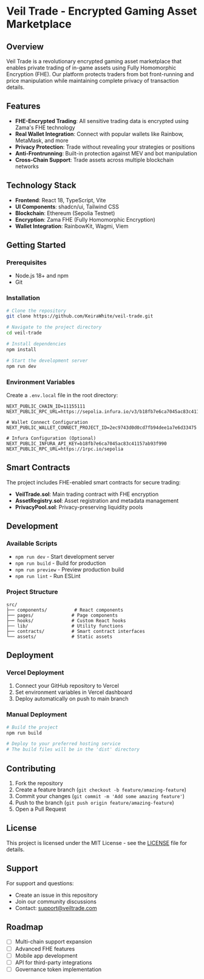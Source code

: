 # Veil Trade - Encrypted Gaming Asset Marketplace

## Overview

Veil Trade is a revolutionary encrypted gaming asset marketplace that enables private trading of in-game assets using Fully Homomorphic Encryption (FHE). Our platform protects traders from bot front-running and price manipulation while maintaining complete privacy of transaction details.

## Features

- **FHE-Encrypted Trading**: All sensitive trading data is encrypted using Zama's FHE technology
- **Real Wallet Integration**: Connect with popular wallets like Rainbow, MetaMask, and more
- **Privacy Protection**: Trade without revealing your strategies or positions
- **Anti-Frontrunning**: Built-in protection against MEV and bot manipulation
- **Cross-Chain Support**: Trade assets across multiple blockchain networks

## Technology Stack

- **Frontend**: React 18, TypeScript, Vite
- **UI Components**: shadcn/ui, Tailwind CSS
- **Blockchain**: Ethereum (Sepolia Testnet)
- **Encryption**: Zama FHE (Fully Homomorphic Encryption)
- **Wallet Integration**: RainbowKit, Wagmi, Viem

## Getting Started

### Prerequisites

- Node.js 18+ and npm
- Git

### Installation

```bash
# Clone the repository
git clone https://github.com/KeiraWhite/veil-trade.git

# Navigate to the project directory
cd veil-trade

# Install dependencies
npm install

# Start the development server
npm run dev
```

### Environment Variables

Create a `.env.local` file in the root directory:

```env
NEXT_PUBLIC_CHAIN_ID=11155111
NEXT_PUBLIC_RPC_URL=https://sepolia.infura.io/v3/b18fb7e6ca7045ac83c41157ab93f990

# Wallet Connect Configuration
NEXT_PUBLIC_WALLET_CONNECT_PROJECT_ID=2ec9743d0d0cd7fb94dee1a7e6d33475

# Infura Configuration (Optional)
NEXT_PUBLIC_INFURA_API_KEY=b18fb7e6ca7045ac83c41157ab93f990
NEXT_PUBLIC_RPC_URL=https://1rpc.io/sepolia
```

## Smart Contracts

The project includes FHE-enabled smart contracts for secure trading:

- **VeilTrade.sol**: Main trading contract with FHE encryption
- **AssetRegistry.sol**: Asset registration and metadata management
- **PrivacyPool.sol**: Privacy-preserving liquidity pools

## Development

### Available Scripts

- `npm run dev` - Start development server
- `npm run build` - Build for production
- `npm run preview` - Preview production build
- `npm run lint` - Run ESLint

### Project Structure

```
src/
├── components/          # React components
├── pages/              # Page components
├── hooks/              # Custom React hooks
├── lib/                # Utility functions
├── contracts/          # Smart contract interfaces
└── assets/             # Static assets
```

## Deployment

### Vercel Deployment

1. Connect your GitHub repository to Vercel
2. Set environment variables in Vercel dashboard
3. Deploy automatically on push to main branch

### Manual Deployment

```bash
# Build the project
npm run build

# Deploy to your preferred hosting service
# The build files will be in the 'dist' directory
```

## Contributing

1. Fork the repository
2. Create a feature branch (`git checkout -b feature/amazing-feature`)
3. Commit your changes (`git commit -m 'Add some amazing feature'`)
4. Push to the branch (`git push origin feature/amazing-feature`)
5. Open a Pull Request

## License

This project is licensed under the MIT License - see the [LICENSE](LICENSE) file for details.

## Support

For support and questions:
- Create an issue in this repository
- Join our community discussions
- Contact: support@veiltrade.com

## Roadmap

- [ ] Multi-chain support expansion
- [ ] Advanced FHE features
- [ ] Mobile app development
- [ ] API for third-party integrations
- [ ] Governance token implementation
